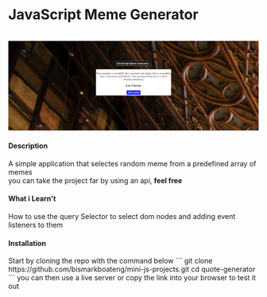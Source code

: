 # JavaScript Meme Generator
<br />
<img src="quote-gen.png" alt="quote generator">
<br />
<h4>Description</h4>
A simple application that selectes random meme from a predefined 
array of memes <br />
you can take the project far by using an api, <strong>feel free</strong>
<br />
<h4>What i Learn't</h4>
How to use the query Selector to select dom nodes and 
adding event listeners to them
<br />
<h4>Installation</h4>
Start by cloning the repo with the command below
```
git clone https://github.com/bismarkboateng/mini-js-projects.git 
cd quote-generator
```
you can then use a live server or copy the link into your browser to test it out